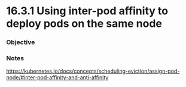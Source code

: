 # 16.3.1 Using inter-pod affinity to deploy pods on the same node

### Objective

### Notes

https://kubernetes.io/docs/concepts/scheduling-eviction/assign-pod-node/#inter-pod-affinity-and-anti-affinity

